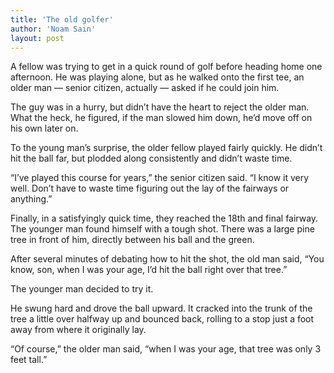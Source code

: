 ```yaml
---
title: 'The old golfer'
author: 'Noam Sain'
layout: post
---
```


A fellow was trying to get in a quick round of golf before heading home one afternoon. He was playing alone, but as he walked onto the first tee, an older man — senior citizen, actually — asked if he could join him.

The guy was in a hurry, but didn’t have the heart to reject the older man. What the heck, he figured, if the man slowed him down, he’d move off on his own later on.

To the young man’s surprise, the older fellow played fairly quickly. He didn’t hit the ball far, but plodded along consistently and didn’t waste time.

“I’ve played this course for years,” the senior citizen said. “I know it very well. Don’t have to waste time figuring out the lay of the fairways or anything.”

Finally, in a satisfyingly quick time, they reached the 18th and final fairway. The younger man found himself with a tough shot. There was a large pine tree in front of him, directly between his ball and the green.

After several minutes of debating how to hit the shot, the old man said, “You know, son, when I was your age, I’d hit the ball right over that tree.”

The younger man decided to try it.

He swung hard and drove the ball upward. It cracked into the trunk of the tree a little over halfway up and bounced back, rolling to a stop just a foot away from where it originally lay.

“Of course,” the older man said, “when I was your age, that tree was only 3 feet tall.”
